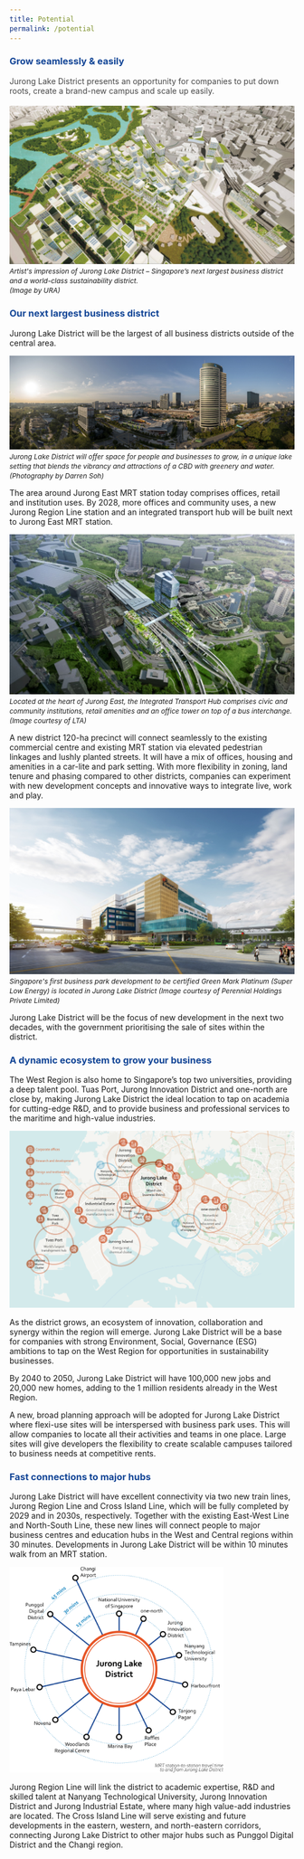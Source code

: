 ```yaml
---
title: Potential
permalink: /potential
---
```

<h3 style="color:#124596; font-weight:bold;">Grow seamlessly &amp; easily</h3>

<h4 style="color:#484848; font-weight:normal;margin-top: 0;">Jurong Lake District presents an opportunity for companies to put down roots, create a brand-new campus and scale up easily.</h4>

![](/images/July%202022%20Update/Hero.jpg)
<span style="font-size:12px; font-style:italic;">Artist's impression of Jurong Lake District – Singapore’s next largest business district and a world-class sustainability district. <br> (Image by URA)</span>

<h3 style="color:#124596; font-weight:bold;">Our next largest business district</h3>

Jurong Lake District will be the largest of all business districts outside of the central area.

![](/images/July%202022%20Update/PANO_100_0315-Pano.jpg)
<span style="font-size:12px; font-style:italic;">Jurong Lake District will offer space for people and businesses to grow, in a unique lake setting that blends the vibrancy and attractions of a CBD with greenery and water. <br> (Photography by Darren Soh)</span>

The area around Jurong East MRT station today comprises offices, retail and institution uses. By 2028, more offices and community uses, a new Jurong Region Line station and an integrated transport hub will be built next to Jurong East MRT station. 

![](/images/(A1)%20JE%20ITH.jpg)
<span style="font-size:12px; font-style:italic;">Located at the heart of Jurong East, the Integrated Transport Hub comprises civic and community institutions, retail amenities and an office tower on top of a bus interchange. (Image courtesy of LTA)</span>

A new district 120-ha precinct will connect seamlessly to the existing commercial centre and existing MRT station via elevated pedestrian linkages and lushly planted streets. It will have a mix of offices, housing and amenities in a car-lite and park setting. With more flexibility in zoning, land tenure and phasing compared to other districts, companies can experiment with new development concepts and innovative ways to integrate live, work and play.

![](/images/PBC.jpg)
<span style="font-size:12px; font-style:italic;">Singapore's first business park development to be certified Green Mark Platinum (Super Low Energy) is located in Jurong Lake District (Image courtesy of Perennial Holdings Private Limited)</span>

Jurong Lake District will be the focus of new development in the next two decades, with the government prioritising the sale of sites within the district.

<h3 style="color:#124596; font-weight:bold;">A dynamic ecosystem to grow your business </h3>

The West Region is also home to Singapore’s top two universities, providing a deep talent pool. Tuas Port, Jurong Innovation District and one-north are close by, making Jurong Lake District the ideal location to tap on academia for cutting-edge R&D, and to provide business and professional services to the maritime and high-value industries.

![Overview map of JLD](/images/jld_overviewmapD.png)
<span style="font-size:12px; font-style:italic;"></span>

As the district grows, an ecosystem of innovation, collaboration and synergy within the region will emerge. Jurong Lake District will be a base for companies with strong Environment, Social, Governance (ESG) ambitions to tap on the West Region for opportunities in sustainability businesses. 

By 2040 to 2050, Jurong Lake District will have 100,000 new jobs and 20,000 new homes, adding to the 1 million residents already in the West Region. 

A new, broad planning approach will be adopted for Jurong Lake District where flexi-use sites will be interspersed with business park uses. This will allow companies to locate all
their activities and teams in one place. Large sites will give developers the flexibility to create scalable campuses tailored to business needs at competitive rents.


<h3 style="color:#124596; font-weight:bold;">Fast connections to major hubs</h3>

Jurong Lake District will have excellent connectivity via two new train lines, Jurong Region Line and Cross Island Line, which will be fully completed by 2029 and in 2030s, respectively. Together with the existing East-West Line and North-South Line, these new lines will connect people to major business centres and education hubs in the West and Central regions within 30 minutes. Developments in Jurong Lake District will be within 10 minutes walk from an MRT station. 

<img src="/images/Travel_Times.png" style="width:75%;">

Jurong Region Line will link the district to academic expertise, R&D and skilled talent at Nanyang Technological University, Jurong Innovation District and Jurong Industrial Estate, where many high value-add industries are located. The Cross Island Line will serve existing and future developments in the eastern, western, and north-eastern corridors, connecting Jurong Lake District to other major hubs such as Punggol Digital District and the Changi region.